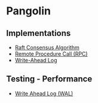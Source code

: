 # Pangolin

## Implementations

* [Raft Consensus Algorithm](https://github.com/barend-erasmus/pangolin/tree/master/src/raft-consensus-algorithm)
* [Remote Procedure Call (RPC)](https://github.com/barend-erasmus/pangolin/tree/master/src/rpc)
* [Write-Ahead Log](https://github.com/barend-erasmus/pangolin/tree/master/src/write-ahead-log)

## Testing - Performance

* [Write Ahead Log (WAL)](https://github.com/barend-erasmus/pangolin/tree/master/src/testing/performance/write-ahead-log)